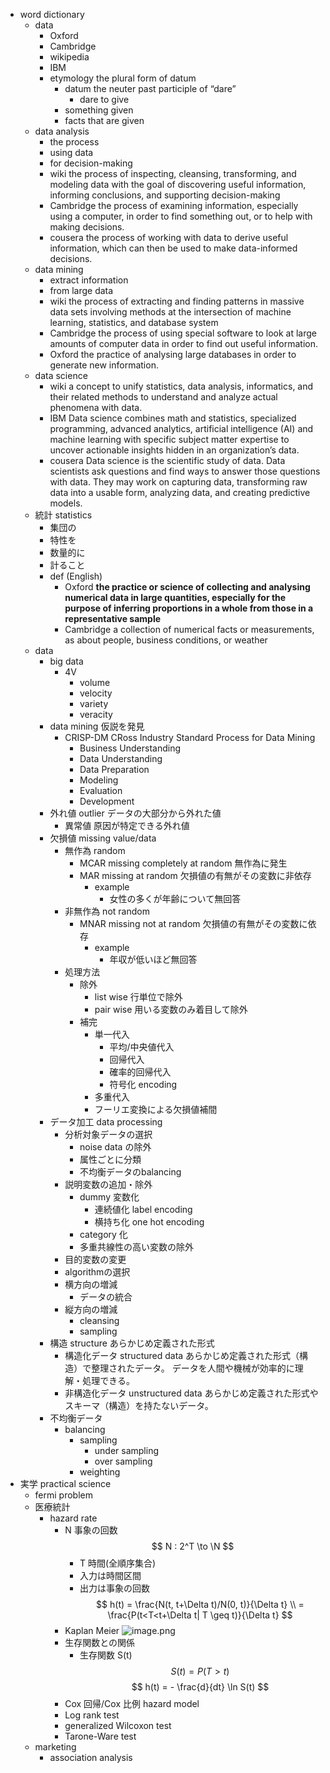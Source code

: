 - word dictionary
    - data
        - Oxford
        - Cambridge
        - wikipedia
        - IBM
        - etymology
            the plural form of datum
            - datum
                the neuter past participle of “dare”
                - dare
                    to give
            - something given
            - facts that are given
    - data analysis
        - the process
        - using data
        - for decision-making
        - wiki
            the process of inspecting, cleansing, transforming, and modeling data with the goal of discovering useful information, informing conclusions, and supporting decision-making 
        - Cambridge
            the process of examining information, especially using a computer, in order to find something out, or to help with making decisions.
        - cousera
            the process of working with data to derive useful information, which can then be used to make data-informed decisions.
    - data mining
        - extract information
        - from large data
        - wiki
            the process of extracting and finding patterns in massive data sets involving methods at the intersection of machine learning, statistics, and database system
        - Cambridge
            the process of using special software to look at large amounts of computer data in order to find out useful information.
        - Oxford
            the practice of analysing large databases in order to generate new information.
    - data science
        - wiki
            a concept to unify statistics, data analysis, informatics, and their related methods to understand and analyze actual phenomena with data.
        - IBM
            Data science combines math and statistics, specialized programming, advanced analytics, artificial intelligence (AI) and machine learning with specific subject matter expertise to uncover actionable insights hidden in an organization’s data. 
        - cousera
            Data science is the scientific study of data. Data scientists ask questions and find ways to answer those questions with data. They may work on capturing data, transforming raw data into a usable form, analyzing data, and creating predictive models.
    - 統計 statistics
        - 集団の
        - 特性を
        - 数量的に
        - 計ること
        - def (English)
            - Oxford
                **the practice or science of collecting and analysing numerical data in large quantities, especially for the purpose of inferring proportions in a whole from those in a representative sample**
            - Cambridge
                a collection of numerical facts or measurements, as about people, business conditions, or weather
    - data
        - big data
            - 4V
                - volume
                - velocity
                - variety
                - veracity
        - data mining
            仮説を発見
            - CRISP-DM CRoss Industry Standard Process for Data Mining
                - Business Understanding
                - Data Understanding
                - Data Preparation
                - Modeling
                - Evaluation
                - Development
        - 外れ値 outlier
            データの大部分から外れた値
            - 異常値
                原因が特定できる外れ値
        - 欠損値 missing value/data
            - 無作為 random
                - MCAR missing completely at random
                    無作為に発生
                - MAR missing at random
                    欠損値の有無がその変数に非依存
                    - example
                        - 女性の多くが年齢について無回答
            - 非無作為 not random
                - MNAR missing not at random
                    欠損値の有無がその変数に依存
                    - example
                        - 年収が低いほど無回答
            - 処理方法
                - 除外
                    - list wise
                        行単位で除外
                    - pair wise
                        用いる変数のみ着目して除外
                - 補完
                    - 単一代入
                        - 平均/中央値代入
                        - 回帰代入
                        - 確率的回帰代入
                        - 符号化 encoding
                    - 多重代入
                    - フーリエ変換による欠損値補間
        - データ加工 data processing
            - 分析対象データの選択
                - noise data の除外
                - 属性ごとに分類
                - 不均衡データのbalancing
            - 説明変数の追加・除外
                - dummy 変数化
                    - 連続値化 label encoding
                    - 横持ち化 one hot encoding
                - category 化
                - 多重共線性の高い変数の除外
            - 目的変数の変更
            - algorithmの選択
            - 横方向の増減
                - データの統合
            - 縦方向の増減
                - cleansing
                - sampling
        - 構造 structure
            あらかじめ定義された形式
            - 構造化データ structured data
                あらかじめ定義された形式（構造）で整理されたデータ。
                データを人間や機械が効率的に理解・処理できる。
            - 非構造化データ unstructured data
                あらかじめ定義された形式やスキーマ（構造）を持たないデータ。
        - 不均衡データ
            - balancing
                - sampling
                    - under sampling
                    - over sampling
                - weighting
- 実学 practical science
    - fermi problem
    - 医療統計
        - hazard rate
            - N 事象の回数
                $$
                N : 2^T \to \N
                $$
                - T 時間(全順序集合)
                - 入力は時間区間
                - 出力は事象の回数
            $$
            h(t) = \frac{N(t, t+\Delta t)/N(0, t)}{\Delta t} \\
            = \frac{P(t<T<t+\Delta t| T \geq t)}{\Delta t}
            $$
            - Kaplan Meier
                ![image.png](学問%20academics/notion/data_analysis/ExportBlock-8be93bf0-4b33-41d8-a364-5b0c7eb222bc-Part-1/image%205.png)
            - 生存関数との関係
                - 生存関数 S(t)
                    $$
                    S(t) = P(T>t)
                    $$
                $$
                h(t) = - \frac{d}{dt} \ln S(t)
                $$
            - Cox 回帰/Cox 比例 hazard model
            - Log rank test
            - generalized Wilcoxon test
            - Tarone-Ware test
    - marketing
        - association analysis